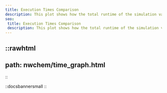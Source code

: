```yaml
---
title: Execution Times Comparison
description: This plot shows how the total runtime of the simulation varies across different configurations.
seo:
 title: Execution Times Comparison
 description: This plot shows how the total runtime of the simulation varies across different configurations.
---
```


::rawhtml
---
path: nwchem/time_graph.html
---
::

::docsbannersmall
::
